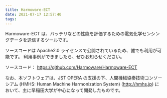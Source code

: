 ```yaml
---
title: Harmoware-ECT
date: 2021-07-17 12:57:40
tags:
---
```


<!-- <img src="/images/harmoware-ect.png" alt="Harmoware-ECT"> -->
Harmoware-ECT は、バッテリなどの性能を評価するための電気化学センシングデータを送信するツールです。

<!-- more -->


ソースコードは Apache2.0 ライセンスで公開されているため、誰でも利用が可能です。
利用事例ができましたら、ぜひお知らせください。

ソースコード：
https://github.com/Harmoware/Harmoware-ECT


なお、本ソフトウェアは、JST OPERA の支援の下、人間機械協奏技術コンソーシアム (HMHS: Human Machine Harmonization System) (http://hmhs.jp) において、主に早稲田大学が中心になって開発したものです。
